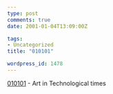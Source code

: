 ```yaml
---
type: post
comments: true
date: 2001-01-04T13:09:00Z

tags:
- Uncategorized
title: "010101"

wordpress_id: 1478
---
```


[010101](http://010101.sfmoma.org/) - Art in Technological times
